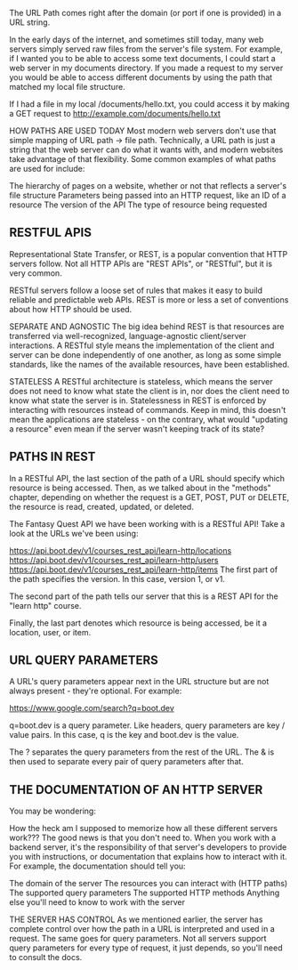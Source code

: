 The URL Path comes right after the domain (or port if one is provided) in a URL string.

In the early days of the internet, and sometimes still today, many web servers simply served raw files from the server's file system. For example, if I wanted you to be able to access some text documents, I could start a web server in my documents directory. If you made a request to my server you would be able to access different documents by using the path that matched my local file structure.

If I had a file in my local /documents/hello.txt, you could access it by making a GET request to http://example.com/documents/hello.txt

HOW PATHS ARE USED TODAY
Most modern web servers don't use that simple mapping of URL path -> file path. Technically, a URL path is just a string that the web server can do what it wants with, and modern websites take advantage of that flexibility. Some common examples of what paths are used for include:

The hierarchy of pages on a website, whether or not that reflects a server's file structure
Parameters being passed into an HTTP request, like an ID of a resource
The version of the API
The type of resource being requested



## RESTFUL APIS
Representational State Transfer, or REST, is a popular convention that HTTP servers follow. Not all HTTP APIs are "REST APIs", or "RESTful", but it is very common.

RESTful servers follow a loose set of rules that makes it easy to build reliable and predictable web APIs. REST is more or less a set of conventions about how HTTP should be used.

SEPARATE AND AGNOSTIC
The big idea behind REST is that resources are transferred via well-recognized, language-agnostic client/server interactions. A RESTful style means the implementation of the client and server can be done independently of one another, as long as some simple standards, like the names of the available resources, have been established.

STATELESS
A RESTful architecture is stateless, which means the server does not need to know what state the client is in, nor does the client need to know what state the server is in. Statelessness in REST is enforced by interacting with resources instead of commands. Keep in mind, this doesn't mean the applications are stateless - on the contrary, what would "updating a resource" even mean if the server wasn't keeping track of its state?

## PATHS IN REST
In a RESTful API, the last section of the path of a URL should specify which resource is being accessed. Then, as we talked about in the "methods" chapter, depending on whether the request is a GET, POST, PUT or DELETE, the resource is read, created, updated, or deleted.

The Fantasy Quest API we have been working with is a RESTful API! Take a look at the URLs we've been using:

https://api.boot.dev/v1/courses_rest_api/learn-http/locations
https://api.boot.dev/v1/courses_rest_api/learn-http/users
https://api.boot.dev/v1/courses_rest_api/learn-http/items
The first part of the path specifies the version. In this case, version 1, or v1.

The second part of the path tells our server that this is a REST API for the "learn http" course.

Finally, the last part denotes which resource is being accessed, be it a location, user, or item.

## URL QUERY PARAMETERS
A URL's query parameters appear next in the URL structure but are not always present - they're optional. For example:

https://www.google.com/search?q=boot.dev

q=boot.dev is a query parameter. Like headers, query parameters are key / value pairs. In this case, q is the key and boot.dev is the value.

The ? separates the query parameters from the rest of the URL. The & is then used to separate every pair of query parameters after that.


## THE DOCUMENTATION OF AN HTTP SERVER
You may be wondering:

How the heck am I supposed to memorize how all these different servers work???
The good news is that you don't need to. When you work with a backend server, it's the responsibility of that server's developers to provide you with instructions, or documentation that explains how to interact with it. For example, the documentation should tell you:

The domain of the server
The resources you can interact with (HTTP paths)
The supported query parameters
The supported HTTP methods
Anything else you'll need to know to work with the server

THE SERVER HAS CONTROL
As we mentioned earlier, the server has complete control over how the path in a URL is interpreted and used in a request. The same goes for query parameters. Not all servers support query parameters for every type of request, it just depends, so you'll need to consult the docs.